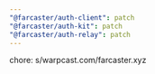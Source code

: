 ```yaml
---
"@farcaster/auth-client": patch
"@farcaster/auth-kit": patch
"@farcaster/auth-relay": patch
---
```


chore: s/warpcast.com/farcaster.xyz
